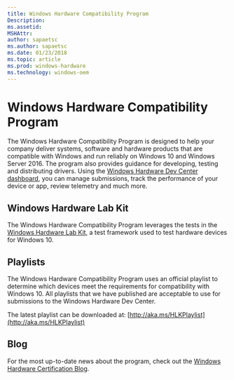```yaml
---
title: Windows Hardware Compatibility Program
Description: 
ms.assetid: 
MSHAttr: 
author: sapaetsc
ms.author: sapaetsc
ms.date: 01/23/2018
ms.topic: article
ms.prod: windows-hardware
ms.technology: windows-oem
---
```


# Windows Hardware Compatibility Program

The Windows Hardware Compatibility Program is designed to help your company deliver systems, software and hardware products that are compatible with Windows and run reliably on Windows 10 and Windows Server 2016. The program also provides guidance for developing, testing and distributing drivers. Using the [Windows Hardware Dev Center dashboard](https://developer.microsoft.com/en-us/windows/hardware/dashboard-sign-in), you can manage submissions, track the performance of your device or app, review telemetry and much more.

## Windows Hardware Lab Kit

The Windows Hardware Compatibility Program leverages the tests in the [Windows Hardware Lab Kit](https://docs.microsoft.com/en-us/windows-hardware/test/hlk/windows-hardware-lab-kit), a test framework used to test hardware devices for Windows 10.

## Playlists

The Windows Hardware Compatibility Program uses an official playlist to determine which devices meet the requirements for compatibility with Windows 10. All playlists that we have published are acceptable to use for submissions to the Windows Hardware Dev Center.

The latest playlist can be downloaded at: [http://aka.ms/HLKPlaylist](http://aka.ms/HLKPlaylist)

## Blog

For the most up-to-date news about the program, check out the [Windows Hardware Certification Blog](https://blogs.msdn.microsoft.com/windows_hardware_certification/).